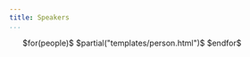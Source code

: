 ```yaml
---
title: Speakers
...
```


<!-- TODO make this a template -->
<ul class="personList" style="max-width: 750px;" >
$for(people)$
$partial("templates/person.html")$
$endfor$
</ul>
